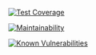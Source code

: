 [![Test Coverage](https://api.codeclimate.com/v1/badges/961e08113e21a3f4f724/test_coverage)](https://codeclimate.com/github/karri-sek/nodeTypescriptExpressBackendProjectTemplate/test_coverage)

[![Maintainability](https://api.codeclimate.com/v1/badges/961e08113e21a3f4f724/maintainability)](https://codeclimate.com/github/karri-sek/nodeTypescriptExpressBackendProjectTemplate/maintainability)

[![Known Vulnerabilities](https://snyk.io/test/npm/readme-badges/badge.svg)](https://snyk.io/test/npm/readme-badges)